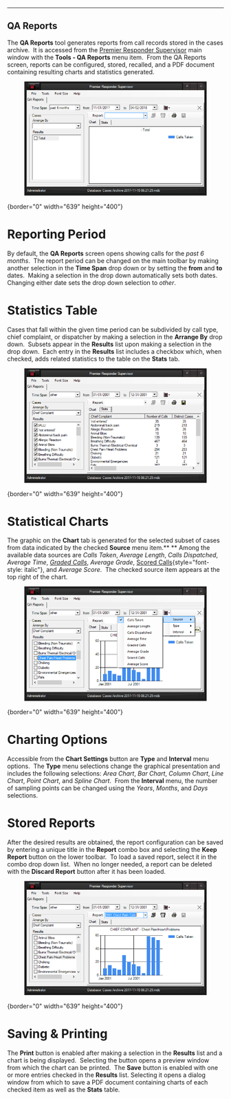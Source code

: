   ----------------
  **QA Reports**
  ----------------

The **QA Reports** tool generates reports from call records stored in
the cases archive.  It is accessed from the [Premier Responder
Supervisor](911Adviser%20Supervisor.htm) main window with the **Tools -
QA Reports** menu item.  From the QA Reports screen, reports can be
configured, stored, recalled, and a PDF document containing resulting
charts and statistics generated.

<figure><img src=".gitbook/assets/QA Reports_files/image001.png" alt=""><figcaption></figcaption></figure>{border="0" width="639"
height="400"}

# Reporting Period

By default, the **QA Reports** screen opens showing calls for the *past
6 months*.  The report period can be changed on the main toolbar by
making another selection in the **Time Span** drop down or by setting
the **from** and **to** dates.  Making a selection in the drop down
automatically sets both dates.  Changing either date sets the drop down
selection to *other*.

# Statistics Table

Cases that fall within the given time period can be subdivided by call
type, chief complaint, or dispatcher by making a selection in the
**Arrange By** drop down.  Subsets appear in the **Results** list upon
making a selection in the drop down.  Each entry in the **Results** list
includes a checkbox which, when checked, adds related statistics to the
table on the **Stats** tab.

<figure><img src=".gitbook/assets/QA Reports_files/image002.png" alt=""><figcaption></figcaption></figure>{border="0" width="639"
height="400"}

# Statistical Charts

The graphic on the **Chart** tab is generated for the selected subset of
cases from data indicated by the checked **Source** menu item.** **
Among the available data sources are *Calls Taken*, *Average Length*,
*Calls Dispatched*, *Average Time*, *[Graded Calls](Case%20Eval.htm)*,
*Average Grade*, [Scored
Calls](Call%20Scoring%20Settings.htm){style="font-style: italic"}, and
*Average Score*.  The checked source item appears at the top right of
the chart.

<figure><img src=".gitbook/assets/QA Reports_files/image003.png" alt=""><figcaption></figcaption></figure>{border="0" width="639"
height="400"}

# Charting Options

Accessible from the **Chart Settings** button are **Type** and
**Interval** menu options.  The **Type** menu selections change the
graphical presentation and includes the following selections: *Area
Chart*, *Bar Chart*, *Column Chart*, *Line Chart*, *Point Chart*, and
*Spline Chart*.  From the **Interval** menu, the number of sampling
points can be changed using the *Years*, *Months*, and *Days*
selections.

# Stored Reports

After the desired results are obtained, the report configuration can be
saved by entering a unique title in the **Report** combo box and
selecting the **Keep Report** button on the lower toolbar.  To load a
saved report, select it in the combo drop down list.  When no longer
needed, a report can be deleted with the **Discard Report** button after
it has been loaded.

<figure><img src=".gitbook/assets/QA Reports_files/image004.png" alt=""><figcaption></figcaption></figure>{border="0" width="639"
height="400"}

# Saving & Printing

The **Print** button is enabled after making a selection in the
**Results** list and a chart is being displayed.  Selecting the button
opens a preview window from which the chart can be printed.  The
**Save** button is enabled with one or more entries checked in the
**Results** list. Selecting it opens a dialog window from which to save
a PDF document containing charts of each checked item as well as the
**Stats** table.
